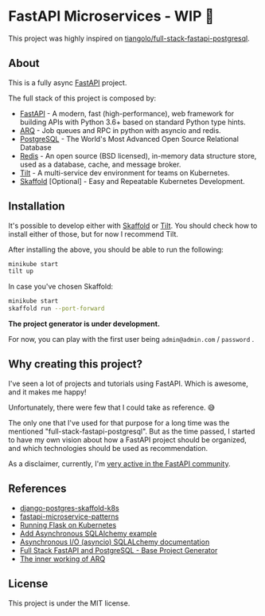 # FastAPI Microservices - WIP 👷

This project was highly inspired on [tiangolo/full-stack-fastapi-postgresql](https://github.com/tiangolo/full-stack-fastapi-postgresql/).

## About

This is a fully async [FastAPI](https://fastapi.tiangolo.com/) project.

The full stack of this project is composed by:

* [FastAPI](https://fastapi.tiangolo.com/) - A modern, fast (high-performance), web framework for building APIs with Python 3.6+ based on standard Python type hints.
* [ARQ](https://arq-docs.helpmanual.io/) - Job queues and RPC in python with asyncio and redis.
* [PostgreSQL](https://redis.io/) - The World's Most Advanced Open Source Relational Database
* [Redis](https://www.postgresql.org/) - An open source (BSD licensed), in-memory data structure store, used as a database, cache, and message broker.
* [Tilt](https://tilt.dev/) - A multi-service dev environment for teams on Kubernetes.
* [Skaffold](https://skaffold.dev/) [Optional] - Easy and Repeatable Kubernetes Development.

## Installation

It's possible to develop either with [Skaffold](https://skaffold.dev/) or [Tilt](https://tilt.dev/).
You should check how to install either of those, but for now I recommend Tilt.

After installing the above, you should be able to run the following:

``` bash
minikube start
tilt up
```

In case you've chosen Skaffold:

``` bash
minikube start
skaffold run --port-forward
```

**The project generator is under development.**

For now, you can play with the first user being `admin@admin.com` / `password` .

## Why creating this project?

I've seen a lot of projects and tutorials using FastAPI. Which is awesome, and it makes me happy!

Unfortunately, there were few that I could take as reference. 😅

The only one that I've used for that purpose for a long time was the mentioned "full-stack-fastapi-postgresql". But as the time passed, I started to have my own vision about how a FastAPI project should be organized, and which technologies should be used as recommendation.

As a disclaimer, currently, I'm [very active in the FastAPI community](https://fastapi.tiangolo.com/fastapi-people/#experts).

## References

* [django-postgres-skaffold-k8s](https://github.com/ksaaskil/django-postgres-skaffold-k8s)
* [fastapi-microservice-patterns](https://github.com/fkromer/fastapi-microservice-patterns)
* [Running Flask on Kubernetes](https://testdriven.io/blog/running-flask-on-kubernetes/)
* [Add Asynchronous SQLAlchemy example](https://github.com/tiangolo/fastapi/pull/2331)
* [Asynchronous I/O (asyncio) SQLALchemy documentation](https://docs.sqlalchemy.org/en/14/orm/extensions/asyncio.html)
* [Full Stack FastAPI and PostgreSQL - Base Project Generator](https://github.com/tiangolo/full-stack-fastapi-postgresql)
* [The inner working of ARQ](https://threeofwands.com/the-inner-workings-of-arq/)

## License

This project is under the MIT license.
